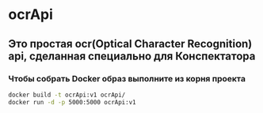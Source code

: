 # ocrApi
## Это простая ocr(Optical Character Recognition) api, сделанная специально для Конспектатора
### Чтобы собрать Docker образ выполните из корня проекта
~~~bash
docker build -t ocrApi:v1 ocrApi/
docker run -d -p 5000:5000 ocrApi:v1
~~~
